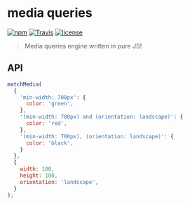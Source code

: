 # media queries
[![npm](https://img.shields.io/npm/v/media-queries.svg)](https://npm.im/media-queries)
[![Travis](https://img.shields.io/travis/diegomura/media-queriesn.svg)](https://travis-ci.org/diegomura/media-queries)
[![license](https://img.shields.io/npm/l/media-queries.svg)](./LICENSE)
> Media queries engine written in pure JS!

## API
```js
matchMedia(
  {
    'min-width: 700px': {
      color: 'green',
    },
    '(min-width: 700px) and (orientation: landscape)': {
      color: 'red',
    },
    '(min-width: 700px), (orientation: landscape)': {
      color: 'black',
    }
  },
  {
    width: 100,
    height: 100,
    orientation: 'landscape',
  }
);
```
